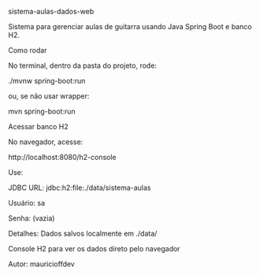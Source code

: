 sistema-aulas-dados-web

Sistema para gerenciar aulas de guitarra usando Java Spring Boot e banco H2.

Como rodar

No terminal, dentro da pasta do projeto, rode:

./mvnw spring-boot:run

ou, se não usar wrapper:

mvn spring-boot:run

Acessar banco H2

No navegador, acesse:

http://localhost:8080/h2-console

Use:

JDBC URL: jdbc:h2:file:./data/sistema-aulas

Usuário: sa

Senha: (vazia)

Detalhes: Dados salvos localmente em ./data/

Console H2 para ver os dados direto pelo navegador

Autor: mauricioffdev
